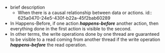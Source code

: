 - brief description
	- When there is a causal relationship between data or actions.
	  id:: 625a0470-24e5-430f-b22a-45f2bab60289
- In Happens-Before, if one action _**happens-before**_ another action, then everything done in the first action is visible to the second.
- In other terms, the write operations done by one thread are guaranteed to be visible to a read coming from another thread if the write operation _**happens-before**_ the read operation.